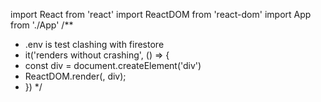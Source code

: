 import React from 'react'
import ReactDOM from 'react-dom'
import App from './App'
/**
 * .env is test clashing with firestore
 *  it('renders without crashing', () => {
 *  const div = document.createElement('div')
 *  ReactDOM.render(<App />, div);
 *  })
 */
